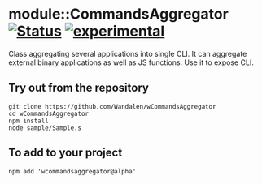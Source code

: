 
# module::CommandsAggregator [![Status](https://github.com/Wandalen/wCommandsAggregator/workflows/publish/badge.svg)](https://github.com/Wandalen/wCommandsAggregator/actions?query=workflow%3Apublish) [![experimental](https://img.shields.io/badge/stability-experimental-orange.svg)](https://github.com/emersion/stability-badges#experimental)

Class aggregating several applications into single CLI. It can aggregate external binary applications as well as JS functions. Use it to expose CLI.

## Try out from the repository
```
git clone https://github.com/Wandalen/wCommandsAggregator
cd wCommandsAggregator
npm install
node sample/Sample.s
```

## To add to your project
```
npm add 'wcommandsaggregator@alpha'
```






















































































